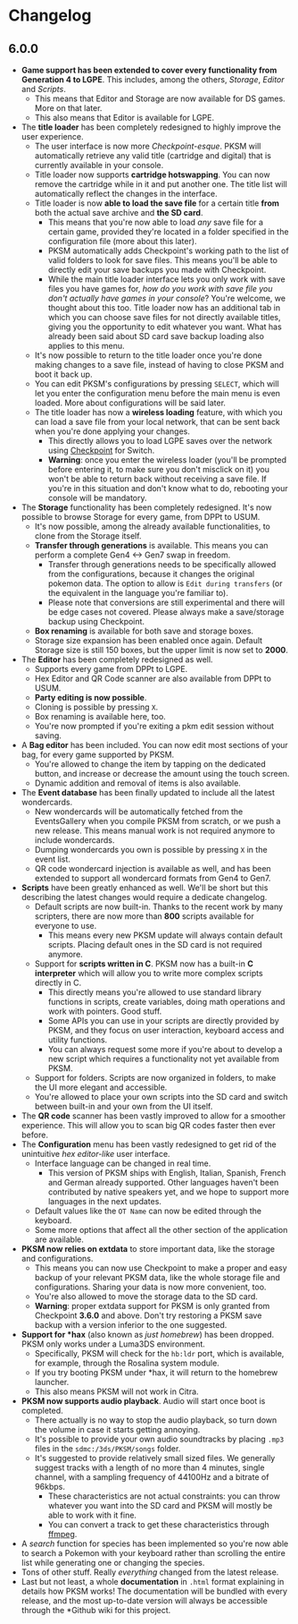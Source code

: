 # Changelog
## 6.0.0
+ **Game support has been extended to cover every functionality from Generation
  4 to LGPE**. This includes, among the others, *Storage*, *Editor* and
  *Scripts*.
  + This means that Editor and Storage are now available for DS games. More on
    that later.
  + This also means that Editor is available for LGPE.
+ The **title loader** has been completely redesigned to highly improve the user
  experience.
  + The user interface is now more *Checkpoint-esque*. PKSM will automatically
    retrieve any valid title (cartridge and digital) that is currently available
    in your console.
  + Title loader now supports **cartridge hotswapping**. You can now remove the
    cartridge while in it and put another one. The title list will automatically
    reflect the changes in the interface.
  + Title loader is now **able to load the save file** for a certain title
    **from** both the actual save archive and **the SD card**.
    + This means that you're now able to load *any* save file for a certain
      game, provided they're located in a folder specified in the configuration
      file (more about this later).
    + PKSM automatically adds Checkpoint's working path to the list of valid
      folders to look for save files. This means you'll be able to directly edit
      your save backups you made with Checkpoint.
    + While the main title loader interface lets you only work with save files
      you have games for, *how do you work with save file you don't actually
      have games in your console*? You're welcome, we thought about this too.
      Title loader now has an additional tab in which you can choose save files
      for not directly available titles, giving you the opportunity to edit
      whatever you want. What has already been said about SD card save backup
      loading also applies to this menu.
  + It's now possible to return to the title loader once you're done making
    changes to a save file, instead of having to close PKSM and boot it back up.
  + You can edit PKSM's configurations by pressing `SELECT`, which will let you
    enter the configuration menu before the main menu is even loaded. More about
    configurations will be said later.
  + The title loader has now a **wireless loading** feature, with which you can
    load a save file from your local network, that can be sent back when you're
    done applying your changes. 
    + This directly allows you to load LGPE saves over the network using
      [Checkpoint](https://github.com/FlagBrew/Checkpoint/releases) for Switch.
    + **Warning**: once you enter the wireless loader (you'll be prompted before
      entering it, to make sure you don't misclick on it) you won't be able to
      return back without receiving a save file. If you're in this situation and
      don't know what to do, rebooting your console will be mandatory.
+ The **Storage** functionality has been completely redesigned. It's now
  possible to browse Storage for every game, from DPPt to USUM.
  + It's now possible, among the already available functionalities, to clone
    from the Storage itself.
  + **Transfer through generations** is available. This means you can perform a
    complete Gen4 <-> Gen7 swap in freedom.
    + Transfer through generations needs to be specifically allowed from the
      configurations, because it changes the original pokemon data. The option
      to allow is `Edit during transfers` (or the equivalent in the language
      you're familiar to).
    + Please note that conversions are still experimental and there will be edge
      cases not covered. Please always make a save/storage backup using
      Checkpoint.
  + **Box renaming** is available for both save and storage boxes.
  + Storage size expansion has been enabled once again. Default Storage size is
    still 150 boxes, but the upper limit is now set to **2000**.
+ The **Editor** has been completely redesigned as well.
  + Supports every game from DPPt to LGPE.
  + Hex Editor and QR Code scanner are also available from DPPt to USUM.
  + **Party editing is now possible**.
  + Cloning is possible by pressing `X`.
  + Box renaming is available here, too.
  + You're now prompted if you're exiting a pkm edit session without saving.
+ A **Bag editor** has been included. You can now edit most sections of your
  bag, for every game supported by PKSM.
  + You're allowed to change the item by tapping on the dedicated button, and
    increase or decrease the amount using the touch screen.
  + Dynamic addition and removal of items is also available.
+ The **Event database** has been finally updated to include all the latest
  wondercards. 
  + New wondercards will be automatically fetched from the EventsGallery when
    you compile PKSM from scratch, or we push a new release. This means manual
    work is not required anymore to include wondercards.
  + Dumping wondercards you own is possible by pressing `X` in the event list.
  + QR code wondercard injection is available as well, and has been extended to
    support all wondercard formats from Gen4 to Gen7.
+ **Scripts** have been greatly enhanced as well. We'll be short but this
  describing the latest changes would require a dedicate changelog.
  + Default scripts are now built-in. Thanks to the recent work by many
    scripters, there are now more than **800** scripts available for everyone to
    use.
    + This means every new PKSM update will always contain default scripts.
      Placing default ones in the SD card is not required anymore.
  + Support for **scripts written in C**. PKSM now has a built-in **C
    interpreter** which will allow you to write more complex scripts directly in
    C.
    + This directly means you're allowed to use standard library functions in
      scripts, create variables, doing math operations and work with pointers.
      Good stuff.
    + Some APIs you can use in your scripts are directly provided by PKSM, and
      they focus on user interaction, keyboard access and utility functions.
    + You can always request some more if you're about to develop a new script
      which requires a functionality not yet available from PKSM.
  + Support for folders. Scripts are now organized in folders, to make the UI
    more elegant and accessible.
  + You're allowed to place your own scripts into the SD card and switch between
    built-in and your own from the UI itself.
+ The **QR code** scanner has been vastly improved to allow for a smoother
  experience. This will allow you to scan big QR codes faster then ever before.
+ The **Configuration** menu has been vastly redesigned to get rid of the
  unintuitive *hex editor-like* user interface.
  + Interface language can be changed in real time.
    + This version of PKSM ships with English, Italian, Spanish, French and
      German already supported. Other languages haven't been contributed by
      native speakers yet, and we hope to support more languages in the next
      updates.
  + Default values like the `OT Name` can now be edited through the keyboard.
  + Some more options that affect all the other section of the application are
    available.
+ **PKSM now relies on extdata** to store important data, like the storage and
  configurations.
  + This means you can now use Checkpoint to make a proper and easy backup of
    your relevant PKSM data, like the whole storage file and configurations.
    Sharing your data is now more convenient, too.
  + You're also allowed to move the storage data to the SD card.
  + **Warning**: proper extdata support for PKSM is only granted from Checkpoint
    **3.6.0** and above. Don't try restoring a PKSM save backup with a version
    inferior to the one suggested.
+ **Support for \*hax** (also known as *just homebrew*) has been dropped. PKSM
  only works under a Luma3DS environment.
  + Specifically, PKSM will check for the `hb:ldr` port, which is available, for
    example, through the Rosalina system module.
  + If you try booting PKSM under *hax, it will return to the homebrew launcher.
  + This also means PKSM will not work in Citra.
+ **PKSM now supports audio playback**. Audio will start once boot is completed.
  + There actually is no way to stop the audio playback, so turn down the volume
    in case it starts getting annoying.
  + It's possible to provide your own audio soundtracks by placing `.mp3`
    files in the `sdmc:/3ds/PKSM/songs` folder.
  + It's suggested to provide relatively small sized files. We generally suggest tracks
    with a length of no more than 4 minutes, single channel, with a sampling
    frequency of 44100Hz and a bitrate of 96kbps.
    + These characteristics are not actual constraints: you can throw whatever
      you want into the SD card and PKSM will mostly be able to work with it fine.
    + You can convert a track to get these characteristics through
      [ffmpeg](https://stackoverflow.com/questions/3255674/convert-audio-files-to-mp3-using-ffmpeg).
+ A *search* function for species has been implemented so you're now able to
  search a Pokemon with your keyboard rather than scrolling the entire list
  while generating one or changing the species.
+ Tons of other stuff. Really *everything* changed from the latest release.
+ Last but not least, a whole **documentation** in `.html` format explaining in
  details how PKSM works! The documentation will be bundled with every release,
  and the most up-to-date version will always be accessible through the *Github
  wiki for this project.